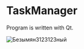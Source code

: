 # TaskManager
Program is written with Qt.

![Безымян3123123ный](https://user-images.githubusercontent.com/36254977/127484075-290df076-a8ec-4c5b-8f8f-fd70862b01ea.jpg)
